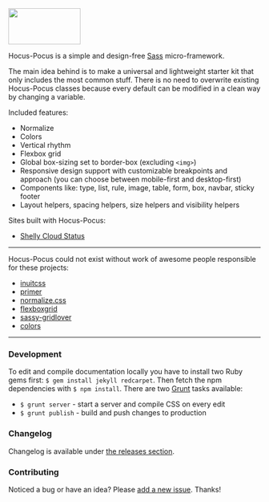<a href="http://hocus-pocus.io">
  <img src="http://bkzl.github.io/hocus-pocus/images/brand-light.png" width="144px" height="72px">
</a>

Hocus-Pocus is a simple and design-free [Sass](http://sass-lang.com)
micro-framework.

The main idea behind is to make a universal and lightweight starter kit
that only includes the most common stuff. There is no need to overwrite
existing Hocus-Pocus classes because every default can be modified in
a clean way by changing a variable.

Included features:

* Normalize
* Colors
* Vertical rhythm
* Flexbox grid
* Global box-sizing set to border-box (excluding `<img>`)
* Responsive design support with customizable breakpoints and approach
  (you can choose between mobile-first and desktop-first)
* Components like: type, list, rule, image, table, form, box, navbar,
  sticky footer
* Layout helpers, spacing helpers, size helpers and visibility helpers

Sites built with Hocus-Pocus:

* [Shelly Cloud Status](https://status.shellycloud.com)

* * *

Hocus-Pocus could not exist without work of awesome people responsible for
these projects:

* [inuitcss](https://github.com/inuitcss)
* [primer](https://github.com/primer/primer)
* [normalize.css](https://github.com/necolas/normalize.css)
* [flexboxgrid](https://github.com/kristoferjoseph/flexboxgrid)
* [sassy-gridlover](https://github.com/hiulit/Sassy-Gridlover)
* [colors](https://github.com/mrmrs/colors)

* * *

### Development

To edit and compile documentation locally you have to install two Ruby
gems first: `$ gem install jekyll redcarpet`. Then fetch the npm
dependencies with `$ npm install`. There are two
[Grunt](http://gruntjs.com) tasks available:

* `$ grunt server` - start a server and compile CSS on every edit
* `$ grunt publish` - build and push changes to production

### Changelog

Changelog is available under [the releases
section](https://github.com/bkzl/hocus-pocus/releases).

### Contributing

Noticed a bug or have an idea? Please [add a new
issue](https://github.com/bkzl/hocus-pocus/issues). Thanks!
